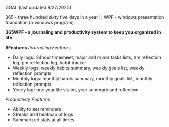 GOAL (last updated 8/27/2025)

365 - three hundred sixty five days in a year ||
WPF - windows presentation foundation (a windows program)

**365WPF - a journaling and productivity system to keep you organized in life**

**#Features**
_Journaling Features_
- Daily logs: 24hour timesheet, major and minor tasks lists, am reflection log, pm reflection log, habit tracker
- Weekly logs: weekly habits summary, weekly goals list, weekly reflection prompts
- Monthly logs: monthly habits summary, monthly goals list, monthly reflection prompts
- Yearly log: one year life vision, year summary and reflection

_Productivity Features_
- Ability to set reminders
- Streaks and heatmap of logs
- Summarized stats at all times



